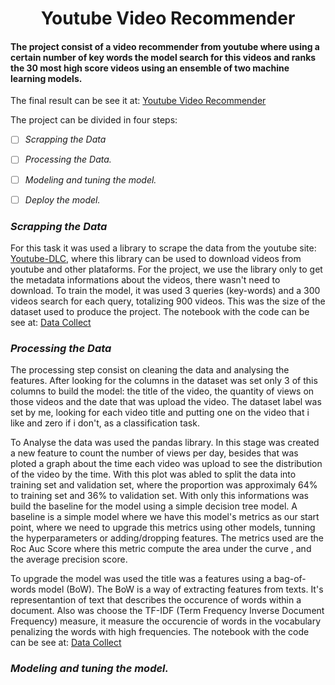 <h1 align="center">Youtube Video Recommender</h1>
 
#### The project consist of a video recommender from youtube where using a certain number of key words the model search for this videos and ranks the 30 most high score videos using an ensemble of two machine learning models.

The final result can be see it at: [Youtube Video Recommender](https://powerful-plains-65681.herokuapp.com/)




The project can be divided in four steps:
- [ ] *Scrapping the Data*
- [ ] *Processing the Data.*
- [ ] *Modeling and tuning the model.*
- [ ] *Deploy the model.*



### *Scrapping the Data*

For this task it was used a library to scrape the data from the youtube site: [Youtube-DLC](https://github.com/blackjack4494/yt-dlc), where this library can be used to download videos from youtube and other plataforms. For the project, we use the library only to get the metadata informations about the videos, there wasn't need to download. To train the model, it was used 3 queries (key-words) and a  300 videos search for each query, totalizing 900 videos. This was the size of the dataset used to produce the project. The notebook with the code can be see at: [Data Collect](https://github.com/rodrigoamorimml/Youtube-Video-Recommender-/blob/main/Data%20Collect.ipynb)


### *Processing the Data*

The processing step consist on cleaning the data and analysing the features. After looking for the columns in the dataset was set only 3 of this columns to build the model: the title of the video, the quantity of views on those videos and the date that was upload the video. The dataset label was set by me, looking for each video title and putting one on the video that i like and zero if i don't, as a classification task.

To Analyse the data was used the pandas library. In this stage was created a new feature to count the number of views per day, besides that was ploted a graph about the time each video was upload to see the distribution of the video by the time. With this plot was abled to split the data into training set and validation set, where the proportion was approximaly 64% to training set and 36% to validation set. With only this informations was build the baseline for the model using a simple decision tree model. A baseline is a simple model where we have this model's metrics as our start point, where we need to upgrade this metrics using other models, tunning the hyperparameters or adding/dropping features. The metrics used are the Roc Auc Score where this metric compute the area under the curve , and the average precision score.

To upgrade the model was used the title was a features using a bag-of-words model (BoW). The BoW is a way of extracting features from texts. It's representantion of text that describes the occurence of words within a document. Also was choose the TF-IDF (Term Frequency Inverse Document Frequency)  measure, it measure the occurencie of words in the vocabulary penalizing the words with high frequencies. The notebook with the code can be see at: [Data Collect](https://github.com/rodrigoamorimml/Youtube-Video-Recommender-/blob/main/Data%20Processing.ipynb)


### *Modeling and tuning the model.*





